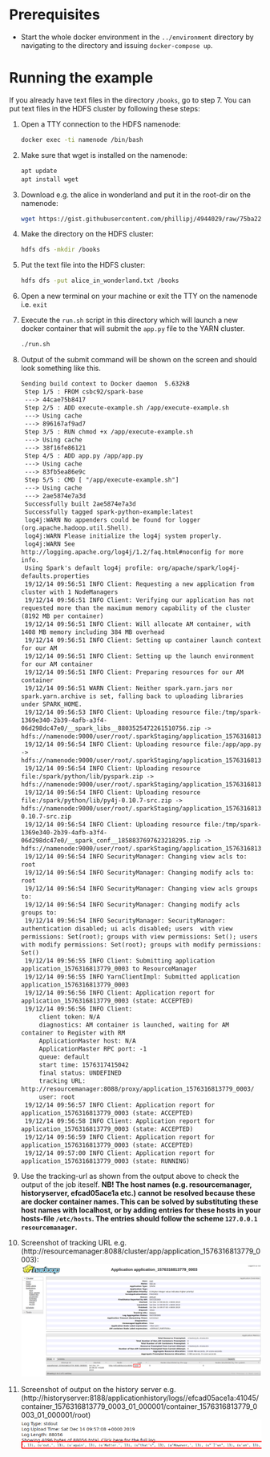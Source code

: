 # Prerequisites
* Start the whole docker environment in the `../environment` directory by navigating to the directory and issuing `docker-compose up`.

# Running the example
If you already have text files in the directory `/books`, go to step 7.
You can put text files in the HDFS cluster by following these steps:
1. Open a TTY connection to the HDFS namenode:
    ```bash
    docker exec -ti namenode /bin/bash
    ```
2. Make sure that wget is installed on the namenode:
    ```bash
    apt update
    apt install wget
    ```
3. Download e.g. the alice in wonderland and put it in the root-dir on the namenode:
    ```bash
    wget https://gist.githubusercontent.com/phillipj/4944029/raw/75ba2243dd5ec2875f629bf5d79f6c1e4b5a8b46/alice_in_wonderland.txt .
    ```

4. Make the directory on the HDFS cluster:
    ```bash
    hdfs dfs -mkdir /books
    ```

5. Put the text file into the HDFS cluster:
    ```bash
    hdfs dfs -put alice_in_wonderland.txt /books
    ```

6. Open a new terminal on your machine or exit the TTY on the namenode i.e. `exit`
7. Execute the `run.sh` script in this directory which will launch a new docker container that will submit the `app.py` file to the YARN cluster.
    ```bash
    ./run.sh
    ```
8. Output of the submit command will be shown on the screen and should look something like this.
   ```
   Sending build context to Docker daemon  5.632kB
    Step 1/5 : FROM csbc92/spark-base
    ---> 44cae75b8417
    Step 2/5 : ADD execute-example.sh /app/execute-example.sh
    ---> Using cache
    ---> 896167af9ad7
    Step 3/5 : RUN chmod +x /app/execute-example.sh
    ---> Using cache
    ---> 38f16fe86121
    Step 4/5 : ADD app.py /app/app.py
    ---> Using cache
    ---> 83fb5ea86e9c
    Step 5/5 : CMD [ "/app/execute-example.sh"]
    ---> Using cache
    ---> 2ae5874e7a3d
    Successfully built 2ae5874e7a3d
    Successfully tagged spark-python-example:latest
    log4j:WARN No appenders could be found for logger (org.apache.hadoop.util.Shell).
    log4j:WARN Please initialize the log4j system properly.
    log4j:WARN See http://logging.apache.org/log4j/1.2/faq.html#noconfig for more info.
    Using Spark's default log4j profile: org/apache/spark/log4j-defaults.properties
    19/12/14 09:56:51 INFO Client: Requesting a new application from cluster with 1 NodeManagers
    19/12/14 09:56:51 INFO Client: Verifying our application has not requested more than the maximum memory capability of the cluster (8192 MB per container)
    19/12/14 09:56:51 INFO Client: Will allocate AM container, with 1408 MB memory including 384 MB overhead
    19/12/14 09:56:51 INFO Client: Setting up container launch context for our AM
    19/12/14 09:56:51 INFO Client: Setting up the launch environment for our AM container
    19/12/14 09:56:51 INFO Client: Preparing resources for our AM container
    19/12/14 09:56:51 WARN Client: Neither spark.yarn.jars nor spark.yarn.archive is set, falling back to uploading libraries under SPARK_HOME.
    19/12/14 09:56:53 INFO Client: Uploading resource file:/tmp/spark-1369e340-2b39-4afb-a3f4-06d298dc47e0/__spark_libs__8803525472261510756.zip -> hdfs://namenode:9000/user/root/.sparkStaging/application_1576316813779_0003/__spark_libs__8803525472261510756.zip
    19/12/14 09:56:54 INFO Client: Uploading resource file:/app/app.py -> hdfs://namenode:9000/user/root/.sparkStaging/application_1576316813779_0003/app.py
    19/12/14 09:56:54 INFO Client: Uploading resource file:/spark/python/lib/pyspark.zip -> hdfs://namenode:9000/user/root/.sparkStaging/application_1576316813779_0003/pyspark.zip
    19/12/14 09:56:54 INFO Client: Uploading resource file:/spark/python/lib/py4j-0.10.7-src.zip -> hdfs://namenode:9000/user/root/.sparkStaging/application_1576316813779_0003/py4j-0.10.7-src.zip
    19/12/14 09:56:54 INFO Client: Uploading resource file:/tmp/spark-1369e340-2b39-4afb-a3f4-06d298dc47e0/__spark_conf__1858837697623218295.zip -> hdfs://namenode:9000/user/root/.sparkStaging/application_1576316813779_0003/__spark_conf__.zip
    19/12/14 09:56:54 INFO SecurityManager: Changing view acls to: root
    19/12/14 09:56:54 INFO SecurityManager: Changing modify acls to: root
    19/12/14 09:56:54 INFO SecurityManager: Changing view acls groups to: 
    19/12/14 09:56:54 INFO SecurityManager: Changing modify acls groups to: 
    19/12/14 09:56:54 INFO SecurityManager: SecurityManager: authentication disabled; ui acls disabled; users  with view permissions: Set(root); groups with view permissions: Set(); users  with modify permissions: Set(root); groups with modify permissions: Set()
    19/12/14 09:56:55 INFO Client: Submitting application application_1576316813779_0003 to ResourceManager
    19/12/14 09:56:55 INFO YarnClientImpl: Submitted application application_1576316813779_0003
    19/12/14 09:56:56 INFO Client: Application report for application_1576316813779_0003 (state: ACCEPTED)
    19/12/14 09:56:56 INFO Client: 
        client token: N/A
        diagnostics: AM container is launched, waiting for AM container to Register with RM
        ApplicationMaster host: N/A
        ApplicationMaster RPC port: -1
        queue: default
        start time: 1576317415042
        final status: UNDEFINED
        tracking URL: http://resourcemanager:8088/proxy/application_1576316813779_0003/
        user: root
    19/12/14 09:56:57 INFO Client: Application report for application_1576316813779_0003 (state: ACCEPTED)
    19/12/14 09:56:58 INFO Client: Application report for application_1576316813779_0003 (state: ACCEPTED)
    19/12/14 09:56:59 INFO Client: Application report for application_1576316813779_0003 (state: ACCEPTED)
    19/12/14 09:57:00 INFO Client: Application report for application_1576316813779_0003 (state: RUNNING)
   ```

9. Use the tracking-url as shown from the output above to check the output of the job iteself. **NB! The host names (e.g. resourcemanager, historyserver, efcad05ace1a etc.) cannot be resolved because these are docker container names. This can be solved by substituting these host names with localhost, or by adding entries for these hosts in your hosts-file `/etc/hosts`. The entries should follow the scheme `127.0.0.1    resourcemanager`.**

10. Screenshot of tracking URL e.g. (http://resourcemanager:8088/cluster/app/application_1576316813779_0003):
![Resource Manager Screen](resourcemanager-screen.png?raw=true)
1. Screenshot of output on the history server e.g. (http://historyserver:8188/applicationhistory/logs//efcad05ace1a:41045/container_1576316813779_0003_01_000001/container_1576316813779_0003_01_000001/root)
![Resource Manager Screen](historyserver-screen.png?raw=true)